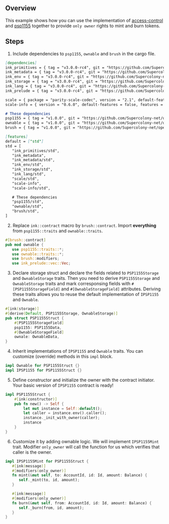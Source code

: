 ## Overview

This example shows how you can use the implementation of
[access-control](https://github.com/Supercolony-net/openbrush-contracts/tree/main/contracts/access/ownable) and
[psp1155](https://github.com/Supercolony-net/openbrush-contracts/tree/main/contracts/token/psp1155) together to provide `only owner` rights to mint and burn tokens.

## Steps

1. Include dependencies to `psp1155`, `ownable` and `brush` in the cargo file.

```markdown
[dependencies]
ink_primitives = { tag = "v3.0.0-rc4", git = "https://github.com/Supercolony-net/ink", default-features = false }
ink_metadata = { tag = "v3.0.0-rc4", git = "https://github.com/Supercolony-net/ink", default-features = false, features = ["derive"], optional = true }
ink_env = { tag = "v3.0.0-rc4", git = "https://github.com/Supercolony-net/ink", default-features = false }
ink_storage = { tag = "v3.0.0-rc4", git = "https://github.com/Supercolony-net/ink", default-features = false }
ink_lang = { tag = "v3.0.0-rc4", git = "https://github.com/Supercolony-net/ink", default-features = false }
ink_prelude = { tag = "v3.0.0-rc4", git = "https://github.com/Supercolony-net/ink", default-features = false }

scale = { package = "parity-scale-codec", version = "2.1", default-features = false, features = ["derive"] }
scale-info = { version = "0.6.0", default-features = false, features = ["derive"], optional = true }

# These dependencies
psp1155 = { tag = "v1.0.0", git = "https://github.com/Supercolony-net/openbrush-contracts", default-features = false }
ownable = { tag = "v1.0.0", git = "https://github.com/Supercolony-net/openbrush-contracts", default-features = false }
brush = { tag = "v1.0.0", git = "https://github.com/Supercolony-net/openbrush-contracts", default-features = false }

[features]
default = ["std"]
std = [
   "ink_primitives/std",
   "ink_metadata",
   "ink_metadata/std",
   "ink_env/std",
   "ink_storage/std",
   "ink_lang/std",
   "scale/std",
   "scale-info",
   "scale-info/std",

   # These dependencies   
   "psp1155/std",
   "ownable/std",
   "brush/std",
]
```

2. Replace `ink::contract` macro by `brush::contract`.
   Import **everything** from `psp1155::traits` and `ownable::traits`.

```rust
#[brush::contract]
pub mod ownable {
   use psp1155::traits::*;
   use ownable::traits::*;
   use brush::modifiers;
   use ink_prelude::vec::Vec;
```

3. Declare storage struct and declare the fields related to `PSP1155Storage` and `OwnableStorage`
   traits. Then you need to derive `PSP1155Storage` and `OwnableStorage` traits and mark corresponsing fields
   with `#[PSP1155StorageField]` and `#[OwnableStorageField]` attributes. Deriving these traits allows you to reuse the
   default implementation of `IPSP1155` and `Ownable`.

```rust
#[ink(storage)]
#[derive(Default, PSP1155Storage, OwnableStorage)]
pub struct PSP1155Struct {
    #[PSP1155StorageField]
    psp1155: PSP1155Data,
    #[OwnableStorageField]
    ownale: OwnableData,
}
```

4. Inherit implementations of `IPSP1155` and `Ownable` traits. You can customize (override) methods in this `impl` block.

```rust
impl Ownable for PSP1155Struct {}
impl IPSP1155 for PSP1155Struct {}
```

5. Define constructor and initialize the owner with the contract initiator. Your basic version
   of `IPSP1155` contract is ready!

```rust
impl PSP1155Struct {
    #[ink(constructor)]
    pub fn new() -> Self {
        let mut instance = Self::default();
        let caller = instance.env().caller();
        instance._init_with_owner(caller);
        instance
    }
}
```

6. Customize it by adding ownable logic. We will implement `IPSP1155Mint` trait. Modifier `only_owner` will call the function for us which verifies that
   caller is the owner.

```rust
impl IPSP1155Mint for PSP1155Struct {
   #[ink(message)]
   #[modifiers(only_owner)]
   fn mint(&mut self, to: AccountId, id: Id, amount: Balance) {
      self._mint(to, id, amount);
   }

   #[ink(message)]
   #[modifiers(only_owner)]
   fn burn(&mut self, from: AccountId, id: Id, amount: Balance) {
      self._burn(from, id, amount);
   }
}
```
